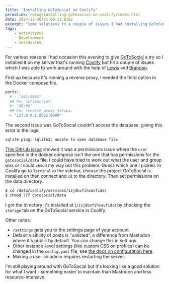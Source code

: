 ```yaml
---
title: "Installing GoToSocial on Coolify"
permalink: /blog/installing-gotosocial-on-coolify/index.html
date: 2024-11-20T21:00:33.816Z
excerpt: "Some solutions to a couple of issues I had installing GoToSocial as well as some general notes about it"
tags:
    - ActivityPub
    - Development
    - SelfHosted
---
```


For various reasons I had occasion this evening to give [GoToSocial](https://gotosocial.org) a try so I installed it on my server that's running [Coolify](https://coolify.io) but hit a couple of issues which I was able to work around with the help of [Lewis](https://lewisdale.dev) and [Brandon](https://wand3r.net).

First up because it's running a reverse proxy, I needed the third option in the Docker compose file.

```bash
ports:
  # - "443:8080"
  ## For letsencrypt:
  #- "80:80"
  ## For reverse proxy setups:
  - "127.0.0.1:8082:8080"
```

The second issue was GoToSocial couldn't access the database, giving this error in the logs:

```bash
sqlite ping: sqlite3: unable to open database file
```

[This GitHub issue](https://github.com/superseriousbusiness/gotosocial/issues/476) showed it was a permissions issue where the `user` specified in the docker compose isn't the one that has permissions for the `gotosocial/data` file. I could have tried to work out what the user and group was _or_ I could `chmod` my way out this problem. Guess which one I picked. In Coolify go to `Terminal` in the sidebar, choose the project GoToSocial is installed on then connect and `cd` to the directory. Then set permissions on the data directory.

```bash
$ cd /data/coolify/services/isjdbvfihsavfids/
$ chmod 777 gotosocial/data
```

I got the directory it's installed at (`/isjdbvfihsavfids`) by checking the `storage` tab on the GoToSocial service in Coolify. 

Other notes:

- `/settings` gets you to the settings page of your account.
- Default visibility of posts is "unlisted", a difference from Mastodon where it's public by default. You can change this in settings.
- Other instance-level settings (like custom CSS on profiles) can be changed in the `config.yaml` file, see [the docs on configuration here](https://docs.gotosocial.org/en/latest/configuration/).
- Making a user an admin requires restarting the server.

I'm still playing around with GoToSocial but it's looking like a good solution for what I want - something easier to maintain than Mastodon and less resource-intensive.
